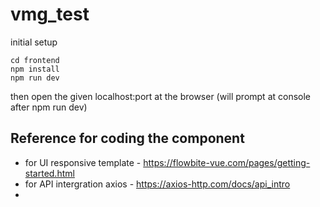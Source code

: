 # vmg_test

initial setup
```
cd frontend
npm install
npm run dev
```
then open the given localhost:port at the browser (will prompt at console after npm run dev)


## Reference for coding the component

- for UI responsive template - https://flowbite-vue.com/pages/getting-started.html
- for API intergration axios - https://axios-http.com/docs/api_intro
- 